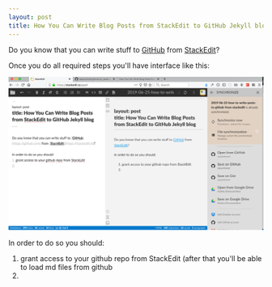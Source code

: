 ```yaml
---
layout: post
title: How You Can Write Blog Posts from StackEdit to GitHub Jekyll blog
---
```


Do you know that you can write stuff to [GitHub](https://github.com) from [StackEdit](https://stackedit.io)?

Once you do all required steps you'll have interface like this:

![StackEdit interface with github access](images/blogging-from-stackedit-to-github.png)

In order to do so you should:
1. grant access to your github repo from StackEdit (after that you'll be able to load md files from github
2. 
<!--stackedit_data:
eyJoaXN0b3J5IjpbLTkwMDU4OTExMywxMDI2NjM5ODI4LC0xMz
U1MjkzMjldfQ==
-->